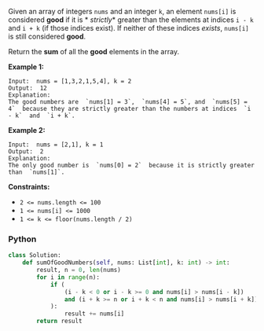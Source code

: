 Given an array of integers  `nums`  and an integer  `k`, an element  `nums[i]`  is considered  **good**  if it is  *
*strictly**  greater than the elements at indices  `i - k`  and  `i + k`  (if those indices exist). If neither of these
indices  _exists_,  `nums[i]`  is still considered  **good**.

Return the  **sum**  of all the  **good**  elements in the array.

**Example 1:**

```
Input:  nums = [1,3,2,1,5,4], k = 2
Output:  12
Explanation:
The good numbers are  `nums[1] = 3`,  `nums[4] = 5`, and  `nums[5] = 4`  because they are strictly greater than the numbers at indices  `i - k`  and  `i + k`.
```

**Example 2:**

```
Input:  nums = [2,1], k = 1
Output:  2
Explanation:
The only good number is  `nums[0] = 2`  because it is strictly greater than  `nums[1]`.
```

**Constraints:**

- `2 <= nums.length <= 100`
- `1 <= nums[i] <= 1000`
- `1 <= k <= floor(nums.length / 2)`

### Python

```python
class Solution:
    def sumOfGoodNumbers(self, nums: List[int], k: int) -> int:
        result, n = 0, len(nums)
        for i in range(n):
            if (
                (i - k < 0 or i - k >= 0 and nums[i] > nums[i - k])
                and (i + k >= n or i + k < n and nums[i] > nums[i + k])
            ):
                result += nums[i]
        return result
                
```